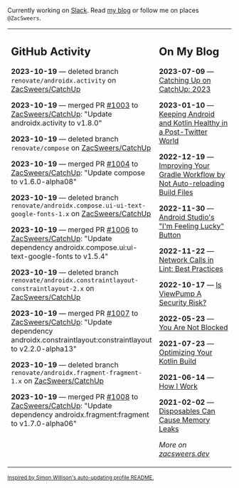 Currently working on [Slack](https://slack.com/). Read [my blog](https://zacsweers.dev/) or follow me on places `@ZacSweers`.

<table><tr><td valign="top" width="60%">

## GitHub Activity
<!-- githubActivity starts -->
**2023-10-19** — deleted branch `renovate/androidx.activity` on [ZacSweers/CatchUp](https://github.com/ZacSweers/CatchUp)

**2023-10-19** — merged PR [#1003](https://github.com/ZacSweers/CatchUp/pull/1003) to [ZacSweers/CatchUp](https://github.com/ZacSweers/CatchUp): "Update androidx.activity to v1.8.0"

**2023-10-19** — deleted branch `renovate/compose` on [ZacSweers/CatchUp](https://github.com/ZacSweers/CatchUp)

**2023-10-19** — merged PR [#1004](https://github.com/ZacSweers/CatchUp/pull/1004) to [ZacSweers/CatchUp](https://github.com/ZacSweers/CatchUp): "Update compose to v1.6.0-alpha08"

**2023-10-19** — deleted branch `renovate/androidx.compose.ui-ui-text-google-fonts-1.x` on [ZacSweers/CatchUp](https://github.com/ZacSweers/CatchUp)

**2023-10-19** — merged PR [#1006](https://github.com/ZacSweers/CatchUp/pull/1006) to [ZacSweers/CatchUp](https://github.com/ZacSweers/CatchUp): "Update dependency androidx.compose.ui:ui-text-google-fonts to v1.5.4"

**2023-10-19** — deleted branch `renovate/androidx.constraintlayout-constraintlayout-2.x` on [ZacSweers/CatchUp](https://github.com/ZacSweers/CatchUp)

**2023-10-19** — merged PR [#1007](https://github.com/ZacSweers/CatchUp/pull/1007) to [ZacSweers/CatchUp](https://github.com/ZacSweers/CatchUp): "Update dependency androidx.constraintlayout:constraintlayout to v2.2.0-alpha13"

**2023-10-19** — deleted branch `renovate/androidx.fragment-fragment-1.x` on [ZacSweers/CatchUp](https://github.com/ZacSweers/CatchUp)

**2023-10-19** — merged PR [#1008](https://github.com/ZacSweers/CatchUp/pull/1008) to [ZacSweers/CatchUp](https://github.com/ZacSweers/CatchUp): "Update dependency androidx.fragment:fragment to v1.7.0-alpha06"
<!-- githubActivity ends -->
</td><td valign="top" width="40%">

## On My Blog
<!-- blog starts -->
**2023-07-09** — [Catching Up on CatchUp: 2023](https://www.zacsweers.dev/catching-up-on-catchup-2023/)

**2023-01-10** — [Keeping Android and Kotlin Healthy in a Post-Twitter World](https://www.zacsweers.dev/keeping-android-healthy/)

**2022-12-19** — [Improving Your Gradle Workflow by Not Auto-reloading Build Files](https://www.zacsweers.dev/improving-your-workflow-by-not-auto-reloading-build-files/)

**2022-11-30** — [Android Studio's "I'm Feeling Lucky" Button](https://www.zacsweers.dev/android-studios-im-feeling-lucky-button/)

**2022-11-22** — [Network Calls in Lint: Best Practices](https://www.zacsweers.dev/network-calls-in-lint-best-practices/)

**2022-10-17** — [Is ViewPump A Security Risk?](https://www.zacsweers.dev/is-viewpump-a-security-risk/)

**2022-05-23** — [You Are Not Blocked](https://www.zacsweers.dev/you-are-not-blocked/)

**2021-07-23** — [Optimizing Your Kotlin Build](https://www.zacsweers.dev/optimizing-your-kotlin-build/)

**2021-06-14** — [How I Work](https://www.zacsweers.dev/how-i-work/)

**2021-02-02** — [Disposables Can Cause Memory Leaks](https://www.zacsweers.dev/disposables-can-cause-memory-leaks/)
<!-- blog ends -->
_More on [zacsweers.dev](https://zacsweers.dev/)_
</td></tr></table>

<sub><a href="https://simonwillison.net/2020/Jul/10/self-updating-profile-readme/">Inspired by Simon Willison's auto-updating profile README.</a></sub>